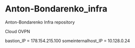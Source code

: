 # Anton-Bondarenko_infra
Anton-Bondarenko Infra repository

Cloud OVPN

bastion_IP = 178.154.215.100
someinternalhost_IP = 10.128.0.24
